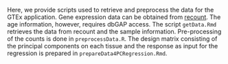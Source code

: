Here, we provide scripts used to retrieve and preprocess the data for the GTEx application.
Gene expression data can be obtained from [recount](https://jhubiostatistics.shinyapps.io/recount/).
The age information, however, requires dbGAP access.
The script `getData.Rmd` retrieves the data from recount and the sample information. Pre-processing of the counts is done in `preprocessData.R`. The design matrix consisting of the principal components on each tissue and the response as input for the regression is prepared in `prepareData4PCRegression.Rmd`.

